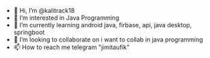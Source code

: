 - 👋 Hi, I’m @kalitrack18
- 👀 I’m interested in Java Programming
- 🌱 I’m currently learning android java, firbase, api, java desktop, springboot
- 💞️ I’m looking to collaborate on i want to collab in java programming
- 📫 How to reach me telegram "jimitaufik"

<!---
kalitrack18/kalitrack18 is a ✨ special ✨ repository because its `README.md` (this file) appears on your GitHub profile.
You can click the Preview link to take a look at your changes.
--->
